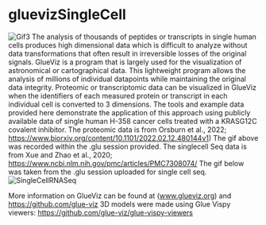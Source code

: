 # gluevizSingleCell
![Gif3](https://user-images.githubusercontent.com/39571544/165065106-5439df43-0f10-4078-8ded-6077d87feba6.gif)
The analysis of thousands of peptides or transcripts in single human cells produces high dimensional data which is difficult to analyze without data transformations that often result in irreversible losses of the original signals.
GlueViz is a program that is largely used for the visualization of astronomical or cartographical data. This lightweight program allows the analysis of millions of individual datapoints while maintaining the original data integrity. 
Proteomic or transcriptomic data can be visualized in GlueViz when the identifiers of each measured protein or transcript in each individual cell is converted to 3 dimensions. The tools and example data provided here demonstrate the application of this approach using publicly available data of single human H-358 cancer cells treated with a KRASG12C covalent inhibitor. The proteomic data is from Orsburn et al., 2022; https://www.biorxiv.org/content/10.1101/2022.02.12.480144v1) 
The gif above was recorded within the .glu session provided. 
The singlecell Seq data is from Xue and Zhao et al., 2020; https://www.ncbi.nlm.nih.gov/pmc/articles/PMC7308074/
The gif below was taken from the .glu session uploaded for single cell seq. 
![SingleCellRNASeq](https://user-images.githubusercontent.com/39571544/165126145-83f57748-eef4-4791-9dde-af9e46dd1978.gif)

More information on GlueViz can be found at (www.glueviz.org) and https://github.com/glue-viz
3D models were made using Glue Vispy viewers: https://github.com/glue-viz/glue-vispy-viewers

